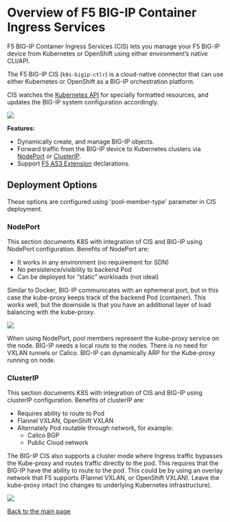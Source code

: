 # Overview of F5 BIG-IP Container Ingress Services

F5 BIG-IP Container Ingress Services (CIS) lets you manage your F5 BIG-IP device from Kubernetes or OpenShift using either environment’s native CLI/API.

The F5 BIG-IP CIS (`k8s-bigip-ctlr`) is a cloud-native connector that can use either Kubernetes or OpenShift as a BIG-IP orchestration platform.

CIS watches the [Kubernetes API](https://kubernetes.io/docs/concepts/overview/kubernetes-api/) for specially formatted resources, and updates the BIG-IP system configuration accordingly.

![](https://clouddocs.f5.com/containers/latest/_images/what-is-cis-diagram.png)  

**Features:**  
* Dynamically create, and manage BIG-IP objects.
* Forward traffic from the BIG-IP device to Kubernetes clusters via [NodePort](https://kubernetes.io/docs/concepts/services-networking/service/#nodeport) or [ClusterIP](https://kubernetes.io/docs/concepts/services-networking/service/#publishing-services-service-types).
* Support [F5 AS3 Extension](https://clouddocs.f5.com/products/extensions/f5-appsvcs-extension/latest/) declarations.  

## Deployment Options
These options are configured using 'pool-member-type' parameter in CIS deployment.

### NodePort
This section documents K8S with integration of CIS and BIG-IP using NodePort configuration. Benefits of NodePort are:

* It works in any environment (no requirement for SDN)
* No persistence/visibility to backend Pod
* Can be deployed for “static” workloads (not ideal)

Similar to Docker, BIG-IP communicates with an ephemeral port, but in this case the kube-proxy keeps track of the backend Pod (container). This works well, but the downside is that you have an additional layer of load balancing with the kube-proxy.

![](https://clouddocs.f5.com/containers/latest/_images/nodeport-diagram.png)

When using NodePort, pool members represent the kube-proxy service on the node. BIG-IP needs a local route to the nodes. There is no need for VXLAN tunnels or Calico. BIG-IP can dynamically ARP for the Kube-proxy running on node.

### ClusterIP
This section documents K8S with integration of CIS and BIG-IP using clusterIP configuration. Benefits of clusterIP are:

* Requires ability to route to Pod
* Flannel VXLAN, OpenShift VXLAN
* Alternately Pod routable through network, for example:
  * Calico BGP
  * Public Cloud network  

The BIG-IP CIS also supports a cluster mode where Ingress traffic bypasses the Kube-proxy and routes traffic directly to the pod. This requires that the BIG-IP have the ability to route to the pod. This could be by using an overlay network that F5 supports (Flannel VXLAN, or OpenShift VXLAN). Leave the kube-proxy intact (no changes to underlying Kubernetes infrastructure).

![](https://clouddocs.f5.com/containers/latest/_images/clusterip-diagram.png)

[Back to the main page](https://github.com/SalinaYu/EKS-and-F5-Intergration#quick-start)